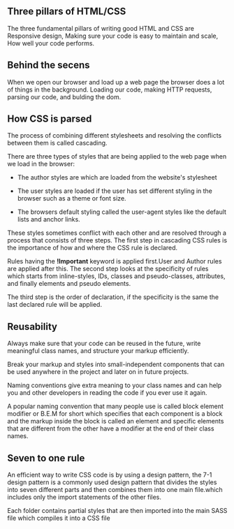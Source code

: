 ## Three pillars of HTML/CSS

The three fundamental pillars of writing good HTML and CSS are Responsive design, Making sure your code is easy to maintain and scale, How well your code performs.

## Behind the secens

When we open our browser and load up a web page the browser does a lot of things in the background. Loading our code, making HTTP requests, parsing our code, and bulding the dom.

## How CSS is parsed

The process of combining different stylesheets and resolving the conflicts between them is called cascading.

There are three types of styles that are being applied to the web page when we load in the browser:

- The author styles are which are loaded from the website's stylesheet

- The user styles are loaded if the user has set different styling in the browser such as a theme or font size.

- The browsers default styling called the user-agent styles like the default lists and anchor links.

These styles sometimes conflict with each other and are resolved through a process that consists of three steps. The first step in cascading CSS rules is the importance of how and where the CSS rule is declared.

Rules having the **!Important** keyword is applied first.User and Author rules are applied after this. The second step looks at the specificity of rules which starts from inline-styles, IDs, classes and pseudo-classes, attributes, and finally elements and pseudo elements.

The third step is the order of declaration, if the specificity is the same the last declared rule will be applied.

## Reusability

Always make sure that your code can be reused in the future, write meaningful class names, and structure your markup efficiently. 

Break your markup and styles into small-independent components that can be used anywhere in the project and later on in future projects. 

Naming conventions give extra meaning to your class names and can help you and other developers in reading the code if you ever use it again.

A popular naming convention that many people use is called block element modifier or B.E.M for short which specifies that each component is a block and the markup inside the block is called an element and specific elements that are different from the other have a modifier at the end of their class names.

## Seven to one rule

An efficient way to write CSS code is by using a design pattern, the 7-1 design pattern is a commonly used design pattern that divides the styles into seven different parts and then combines them into one main file.which includes only the import statements of the other files.

Each folder contains partial styles that are then imported into the main SASS file which compiles it into a CSS file

